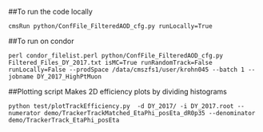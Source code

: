 ##To run the code locally
```
cmsRun python/ConfFile_FilteredAOD_cfg.py runLocally=True
```

##To run on condor
```
perl condor_filelist.perl python/ConfFile_FilteredAOD_cfg.py Filtered_Files_DY_2017.txt isMC=True runRandomTrack=False runLocally=False --prodSpace /data/cmszfs1/user/krohn045 --batch 1 --jobname DY_2017_HighPtMuon
```


##Plotting script
Makes 2D efficiency plots by dividing histograms

```
python test/plotTrackEfficiency.py  -d DY_2017/ -i DY_2017.root --numerator demo/TrackerTrackMatched_EtaPhi_posEta_dR0p35 --denominator demo/TrackerTrack_EtaPhi_posEta
```
